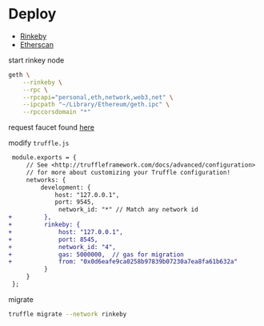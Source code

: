 # Deploy
- [Rinkeby](https://www.rinkeby.io)
- [Etherscan](rinkeby.etherscan.io)

start rinkey node
```bash
geth \
    --rinkeby \
    --rpc \
    --rpcapi="personal,eth,network,web3,net" \
    --ipcpath "~/Library/Ethereum/geth.ipc" \
    --rpccorsdomain "*"
```

request faucet found [here](https://www.rinkeby.io/#faucet)

modify `truffle.js`
```diff
 module.exports = {
     // See <http://truffleframework.com/docs/advanced/configuration>
     // for more about customizing your Truffle configuration!
     networks: {
         development: {
             host: "127.0.0.1",
             port: 9545,
              network_id: "*" // Match any network id
+         },
+         rinkeby: {
+             host: "127.0.0.1",
+             port: 8545,
+             network_id: "4",
+             gas: 5000000,  // gas for migration
+             from: "0x0d6eafe9ca0258b97839b07230a7ea8fa61b632a"
          }
     }
 };
```

migrate
```bash
truffle migrate --network rinkeby
```
